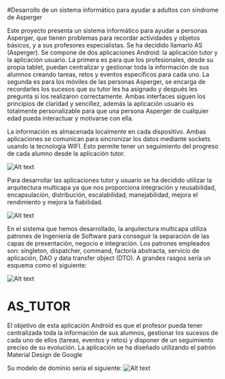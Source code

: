 #Desarrollo de un sistema informático para ayudar a adultos con síndrome de Asperger

Este proyecto presenta un sistema informático para ayudar a personas Asperger, que tienen problemas para recordar actividades y objetos básicos, y a sus profesores especialistas. Se ha decidido llamarlo AS (Asperger). Se compone de dos aplicaciones Android: la aplicación tutor y la aplicación usuario. La primera es para que los profesionales, desde su propia tablet, puedan
centralizar y gestionar toda la información de sus alumnos creando tareas, retos y eventos específicos para cada uno. La segunda es para los móviles de las personas Asperger, se encarga de recordarles los sucesos que su tutor les ha asignado y después les pregunta si los realizaron correctamente. Ambas interfaces siguen los principios de claridad y sencillez, además la aplicación usuario es totalmente personalizable para que una persona Asperger de cualquier edad pueda interactuar y motivarse con ella.

La información es almacenada localmente en cada dispositivo. Ambas aplicaciones se comunican para sincronizar los datos mediante sockets usando la tecnología WIFI. Esto permite tener un seguimiento del progreso de cada alumno desde la aplicación tutor.


![Alt text](https://lh6.googleusercontent.com/c5OedFqtc1JjvTc8tuSCYMVp0M2rhLT7frm6pa3F0o3DF6lldVLhl9TGWrLBrJ7bGYTJ1wnS4kHnyV8=w1366-h585?raw=true "Esquema general")

Para desarrollar las aplicaciones tutor y usuario se ha decidido utilizar la arquitectura multicapa ya que nos proporciona integración y reusabilidad, encapsulación, distribución, escalabilidad, manejabilidad, mejora el rendimiento y mejora la fiabilidad.

![Alt text](https://lh6.googleusercontent.com/2Oa-oepDdh7D-Hry7HCjPcvQVKwzt8mlQiygKgg84SYxNnI64f6as-unihLs1__N-70t3xhpZYvlTFo=w1366-h585?raw=true )

En el sistema que hemos desarrollado, la arquitectura multicapa utiliza patrones de Ingeniería de Software para conseguir la separación de las capas de presentación, negocio e integración. Los patrones empleados son: singleton, dispatcher, command, factoría abstracta, servicio de aplicación, DAO y data transfer object (DTO).
A grandes rasgos sería un esquema como el siguiente: 

![Alt text](https://lh3.googleusercontent.com/nLER0jUM9o__zXHXgZ2q6eYsHEBqlPSKC0EXZkNX_g8tnGYxcAEPHbiFuISKeFNAJ5B4bQfQRMnW8H8=w1366-h585?raw=true )

# AS_TUTOR
El objetivo de esta aplicación Android es que el profesor pueda tener centralizada toda la información de sus alumnos, gestionar los sucesos de cada uno de ellos (tareas, eventos y retos) y disponer de un seguimiento preciso de su evolución. La aplicación se ha diseñado utilizando el patrón Material Design de Google


Su modelo de dominio sería el siguiente: 
![Alt text](https://lh5.googleusercontent.com/u9jEvgv0iskTfOStd54NhIrHs1P0pYyMaHSYbftCE_Pg_pr6EAoALrOOpVaANZbOmMaF2cgH2qoicxk=w1366-h585-rw?raw=true "BDD Tutor")
